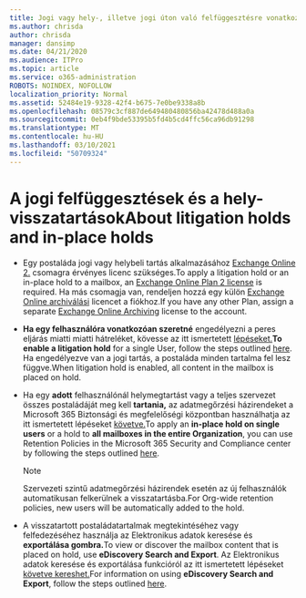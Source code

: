 ```yaml
---
title: Jogi vagy hely-, illetve jogi úton való felfüggesztésre vonatkozó információk
ms.author: chrisda
author: chrisda
manager: dansimp
ms.date: 04/21/2020
ms.audience: ITPro
ms.topic: article
ms.service: o365-administration
ROBOTS: NOINDEX, NOFOLLOW
localization_priority: Normal
ms.assetid: 52484e19-9328-42f4-b675-7e0be9338a8b
ms.openlocfilehash: 08579c3cf887de649480480856ba42478d488a0a
ms.sourcegitcommit: 0eb4f9bde53395b5fd4b5cd4ffc56ca96db91298
ms.translationtype: MT
ms.contentlocale: hu-HU
ms.lasthandoff: 03/10/2021
ms.locfileid: "50709324"
---
```

# <a name="about-litigation-holds-and-in-place-holds"></a><span data-ttu-id="6f74c-102">A jogi felfüggesztések és a hely-visszatartások</span><span class="sxs-lookup"><span data-stu-id="6f74c-102">About litigation holds and in-place holds</span></span>

- <span data-ttu-id="6f74c-103">Egy postaláda jogi vagy helybeli tartás alkalmazásához [Exchange Online 2.](https://docs.microsoft.com/office365/servicedescriptions/office-365-platform-service-description/office-365-plan-options) csomagra érvényes licenc szükséges.</span><span class="sxs-lookup"><span data-stu-id="6f74c-103">To apply a litigation hold or an in-place hold to a mailbox, an [Exchange Online Plan 2 license](https://docs.microsoft.com/office365/servicedescriptions/office-365-platform-service-description/office-365-plan-options) is required.</span></span> <span data-ttu-id="6f74c-104">Ha más csomagja van, rendeljen hozzá egy külön [Exchange Online archiválási](https://docs.microsoft.com/office365/servicedescriptions/exchange-online-archiving-service-description/exchange-online-archiving-service-description) licencet a fiókhoz.</span><span class="sxs-lookup"><span data-stu-id="6f74c-104">If you have any other Plan, assign a separate [Exchange Online Archiving](https://docs.microsoft.com/office365/servicedescriptions/exchange-online-archiving-service-description/exchange-online-archiving-service-description) license to the account.</span></span> 
    
- <span data-ttu-id="6f74c-105">**Ha egy felhasználóra vonatkozóan szeretné** engedélyezni a peres eljárás miatti miatti hátreléket, kövesse az itt ismertetett [lépéseket.](https://docs.microsoft.com/microsoft-365/compliance/create-a-litigation-hold?view=o365-worldwide#place-a-mailbox-on-litigation-hold)</span><span class="sxs-lookup"><span data-stu-id="6f74c-105">**To enable a litigation hold** for a single User, follow the steps outlined [here](https://docs.microsoft.com/microsoft-365/compliance/create-a-litigation-hold?view=o365-worldwide#place-a-mailbox-on-litigation-hold).</span></span> <span data-ttu-id="6f74c-106">Ha engedélyezve van a jogi tartás, a postaláda minden tartalma fel lesz függve.</span><span class="sxs-lookup"><span data-stu-id="6f74c-106">When litigation hold is enabled, all content in the mailbox is placed on hold.</span></span>
    
- <span data-ttu-id="6f74c-107">Ha egy **adott** felhasználónál helymegtartást vagy a teljes szervezet összes postaládáját meg kell **tartania,** az adatmegőrzési házirendeket a Microsoft 365 Biztonsági és megfelelőségi központban használhatja az itt ismertetett lépéseket [követve.](https://docs.microsoft.com/microsoft-365/compliance/retention-policies)</span><span class="sxs-lookup"><span data-stu-id="6f74c-107">To apply an **in-place hold on single users** or a hold to **all mailboxes in the entire Organization**, you can use Retention Policies in the Microsoft 365 Security and Compliance center by following the steps outlined [here](https://docs.microsoft.com/microsoft-365/compliance/retention-policies).</span></span>
    
    > [!NOTE]
    > <span data-ttu-id="6f74c-108">Szervezeti szintű adatmegőrzési házirendek esetén az új felhasználók automatikusan felkerülnek a visszatartásba.</span><span class="sxs-lookup"><span data-stu-id="6f74c-108">For Org-wide retention policies, new users will be automatically added to the hold.</span></span> 
  
- <span data-ttu-id="6f74c-109">A visszatartott postaládatartalmak megtekintéséhez vagy felfedezéséhez használja az Elektronikus adatok keresése és **exportálása gombra.**</span><span class="sxs-lookup"><span data-stu-id="6f74c-109">To view or discover the mailbox content that is placed on hold, use **eDiscovery Search and Export**.</span></span> <span data-ttu-id="6f74c-110">Az Elektronikus adatok keresése és exportálása funkcióról az itt ismertetett lépéseket [követve kereshet.](https://docs.microsoft.com/microsoft-365/compliance/export-search-results)</span><span class="sxs-lookup"><span data-stu-id="6f74c-110">For information on using **eDiscovery Search and Export**, follow the steps outlined [here](https://docs.microsoft.com/microsoft-365/compliance/export-search-results).</span></span>
    

